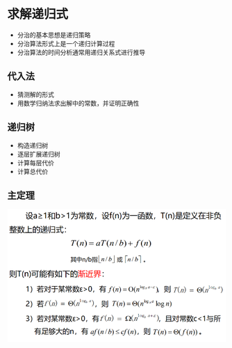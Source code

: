 <!--
 * @Descripttion: 
 * @version: 
 * @Author: WangQing
 * @email: 2749374330@qq.com
 * @Date: 2020-01-02 19:28:37
 * @LastEditors: WangQing
 * @LastEditTime: 2020-01-02 19:39:58
 -->
# 求解递归式

- 分治的基本思想是递归策略
- 分治算法形式上是一个递归计算过程
- 分治算法的时间分析通常用递归关系式进行推导

## 代入法

- 猜测解的形式
- 用数学归纳法求出解中的常数，并证明正确性

## 递归树

- 构造递归树
- 逐层扩展递归树
- 计算每层代价
- 计算总代价

## 主定理

![](images/2020-01-02-19-38-10.png)